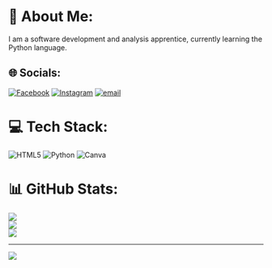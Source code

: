 # 💫 About Me:
I am a software development and analysis apprentice, currently learning the Python language.


## 🌐 Socials:
[![Facebook](https://img.shields.io/badge/Facebook-%231877F2.svg?logo=Facebook&logoColor=white)](https://facebook.com/VictorJavierNaverosJoven) [![Instagram](https://img.shields.io/badge/Instagram-%23E4405F.svg?logo=Instagram&logoColor=white)](https://instagram.com/Victor_Javier_Naveros_Joven ) [![email](https://img.shields.io/badge/Email-D14836?logo=gmail&logoColor=white)](mailto:victorjaviernaverosjoven6@gmail.com) 

# 💻 Tech Stack:
![HTML5](https://img.shields.io/badge/html5-%23E34F26.svg?style=for-the-badge&logo=html5&logoColor=white) ![Python](https://img.shields.io/badge/python-3670A0?style=for-the-badge&logo=python&logoColor=ffdd54) ![Canva](https://img.shields.io/badge/Canva-%2300C4CC.svg?style=for-the-badge&logo=Canva&logoColor=white)
# 📊 GitHub Stats:
![](https://github-readme-stats.vercel.app/api?username=VictorNaveros&theme=dark&hide_border=false&include_all_commits=false&count_private=false)<br/>
![](https://nirzak-streak-stats.vercel.app/?user=VictorNaveros&theme=dark&hide_border=false)<br/>
![](https://github-readme-stats.vercel.app/api/top-langs/?username=VictorNaveros&theme=dark&hide_border=false&include_all_commits=false&count_private=false&layout=compact)

---
[![](https://visitcount.itsvg.in/api?id=VictorNaveros&icon=0&color=0)](https://visitcount.itsvg.in)

<!-- Proudly created with GPRM ( https://gprm.itsvg.in ) -->